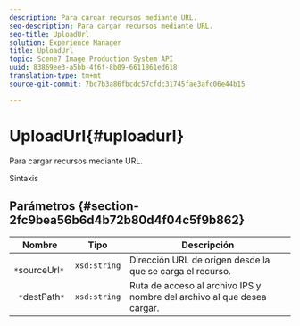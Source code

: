 ```yaml
---
description: Para cargar recursos mediante URL.
seo-description: Para cargar recursos mediante URL.
seo-title: UploadUrl
solution: Experience Manager
title: UploadUrl
topic: Scene7 Image Production System API
uuid: 83869ee3-a5bb-4f6f-8b09-6611861ed618
translation-type: tm+mt
source-git-commit: 7bc7b3a86fbcdc57cfdc31745fae3afc06e44b15

---
```



# UploadUrl{#uploadurl}

Para cargar recursos mediante URL.

Sintaxis

## Parámetros {#section-2fc9bea56b6d4b72b80d4f04c5f9b862}

| Nombre | Tipo | Descripción |
|---|---|---|
| ` *`sourceUrl`*` | `xsd:string` | Dirección URL de origen desde la que se carga el recurso. |
| ` *`destPath`*` | `xsd:string` | Ruta de acceso al archivo IPS y nombre del archivo al que desea cargar. |

